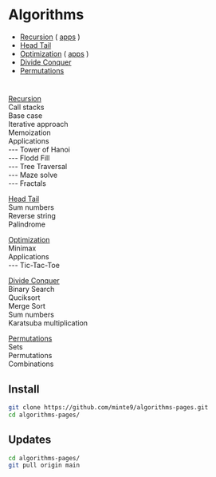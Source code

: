 # Algorithms

- [Recursion](./main/recursion/) ( [apps](./main/recursion/practical_apps) )
- [Head Tail](./main/head_tail/)  
- [Optimization](./main/optimization/minimax) ( [apps](./main/optimization/practical_apps) )
- [Divide Conquer](./main/divide_conquer/)  
- [Permutations](./main/permutations/)  

#

[Recursion](./main/recursion/)  
Call stacks   
Base case   
Iterative approach   
Memoization   
Applications   
--- Tower of Hanoi   
--- Flodd Fill  
--- Tree Traversal  
--- Maze solve  
--- Fractals  

[Head Tail](./main/head_tail/)   
Sum numbers  
Reverse string  
Palindrome  
    
[Optimization](./main/optimization/minimax)  
Minimax  
Applications  
--- Tic-Tac-Toe  

[Divide Conquer](./main/divide_conquer/)   
Binary Search  
Quciksort  
Merge Sort  
Sum numbers  
Karatsuba multiplication   

[Permutations](./main/permutations/)   
Sets  
Permutations  
Combinations  

## Install

~~~sh
git clone https://github.com/minte9/algorithms-pages.git
cd algorithms-pages/
~~~

## Updates

~~~sh
cd algorithms-pages/
git pull origin main
~~~
